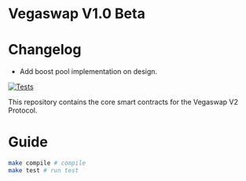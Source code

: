 # Vegaswap V1.0 Beta

# Changelog
- Add boost pool implementation on design.

[![Tests](https://github.com/vegaswap/vegaswap-core-v1/actions/workflows/tests.yml/badge.svg)](https://github.com/vegaswap/vegaswap-core-v1/actions/workflows/tests.yml)

This repository contains the core smart contracts for the Vegaswap V2 Protocol.

# Guide

```sh
make compile # compile
make test # run test
```
